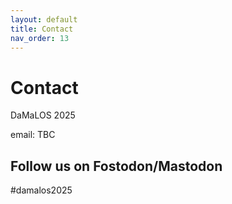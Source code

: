 ```yaml
---
layout: default
title: Contact
nav_order: 13
---
```


# Contact

DaMaLOS 2025

email: TBC

## Follow us on Fostodon/Mastodon
#damalos2025
